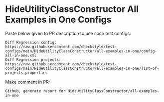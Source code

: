 # HideUtilityClassConstructor All Examples in One Configs
Paste below given to PR description to use such test configs:
```
Diff Regression config: https://raw.githubusercontent.com/checkstyle/test-configs/main/HideUtilityClassConstructor/all-examples-in-one/config-all-in-one.xml
Diff Regression projects: https://raw.githubusercontent.com/checkstyle/test-configs/main/HideUtilityClassConstructor/all-examples-in-one/list-of-projects.properties
```
Make comment in PR:
```
Github, generate report for HideUtilityClassConstructor/all-examples-in-one
```
